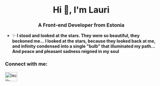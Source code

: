 <h1 align="center">Hi 👋, I'm Lauri</h1>
<h3 align="center">A Front-end Developer from Estonia</h3>

- ✨ **I stood and looked at the stars. They were so beautiful, they beckoned me... I looked at the stars, because they looked back at me, and infinity condensed into a single "bulb" that illuminated my path... And peace and pleasant sadness reigned in my soul**

<h3 align="left">Connect with me:</h3>
<p align="left">
<a href="https://linkedin.com/in/lauri-kammonen-1657201a4" target="blank"><img align="center" src="https://raw.githubusercontent.com/rahuldkjain/github-profile-readme-generator/master/src/images/icons/Social/linked-in-alt.svg" alt="lauri-kammonen-1657201a4" height="30" width="40" /></a>
</p>
